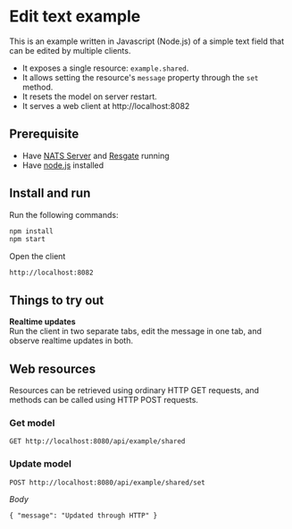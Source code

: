 # Edit text example

This is an example written in Javascript (Node.js) of a simple text field that can be edited by multiple clients.
* It exposes a single resource: `example.shared`.
* It allows setting the resource's `message` property through the `set` method.
* It resets the model on server restart.
* It serves a web client at http://localhost:8082

## Prerequisite

* Have [NATS Server](https://nats.io/download/nats-io/gnatsd/) and [Resgate](https://github.com/jirenius/resgate) running
* Have [node.js](https://nodejs.org/en/download/) installed

## Install and run

Run the following commands:
```bash
npm install
npm start
```
Open the client
```
http://localhost:8082
```

## Things to try out

**Realtime updates**  
Run the client in two separate tabs, edit the message in one tab, and observe realtime updates in both.

## Web resources

Resources can be retrieved using ordinary HTTP GET requests, and methods can be called using HTTP POST requests.

### Get model
```
GET http://localhost:8080/api/example/shared
```

### Update model
```
POST http://localhost:8080/api/example/shared/set
```
*Body*  
```
{ "message": "Updated through HTTP" }
```